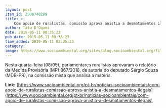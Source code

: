 ```yaml
---
layout: post
item_id: 2588740289
title: >-
    Com apoio de ruralistas, comissão aprova anistia a desmatamentos ilegais
author: Tatu D'Oquei
date: 2019-05-11 00:35:23
pub_date: 2019-05-11 00:35:23
time_added: 2019-05-11 02:35:23
category: 
image: https://www.socioambiental.org/sites/blog.socioambiental.org/files/styles/twitter-card/public/nsa/rs2960_1093_19-scr.jpg?itok=5g_Sys4B
---
```


Nesta quarta-feira (08/05), parlamentares ruralistas aprovaram o relatório da Medida Provisória (MP) 867/2018, de autoria do deputado Sérgio Souza (MDB-PR), na comissão mista que analisa a matéria.

**Link:** [https://www.socioambiental.org/pt-br/noticias-socioambientais/com-apoio-de-ruralistas-comissao-aprova-anistia-a-desmatamentos-ilegais](https://www.socioambiental.org/pt-br/noticias-socioambientais/com-apoio-de-ruralistas-comissao-aprova-anistia-a-desmatamentos-ilegais)

